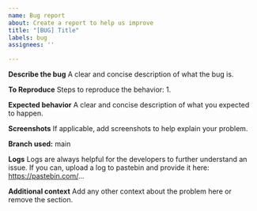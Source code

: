 ```yaml
---
name: Bug report
about: Create a report to help us improve
title: "[BUG] Title"
labels: bug
assignees: ''

---
```


**Describe the bug**
A clear and concise description of what the bug is.

**To Reproduce**
Steps to reproduce the behavior:
1. 

**Expected behavior**
A clear and concise description of what you expected to happen.

**Screenshots**
If applicable, add screenshots to help explain your problem.

**Branch used:**
main

**Logs**
Logs are always helpful for the developers to further understand an issue. If you can, upload a log to pastebin and provide it here: https://pastebin.com/...

**Additional context**
Add any other context about the problem here or remove the section.
